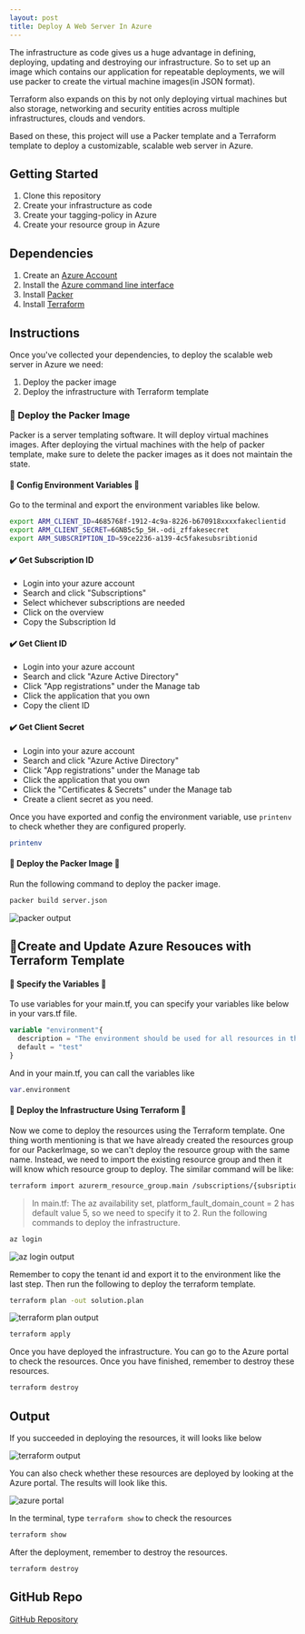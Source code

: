 ```yaml
---
layout: post
title: Deploy A Web Server In Azure
---
```



The infrastructure as code gives us a huge advantage in defining, deploying, updating and destroying our infrastructure. So to set up an image which contains our application for repeatable deployments, we will use packer to create the virtual machine images(in JSON format).

Terraform also expands on this by not only deploying virtual machines but also storage, networking and security entities across multiple infrastructures, clouds and vendors.

Based on these, this project will use a Packer template and a Terraform template to deploy a customizable, scalable web server in Azure.

## Getting Started

1. Clone this repository
2. Create your infrastructure as code
3. Create your tagging-policy in Azure
4. Create your resource group in Azure

## Dependencies

1. Create an [Azure Account](https://portal.azure.com) 
2. Install the [Azure command line interface](https://docs.microsoft.com/en-us/cli/azure/install-azure-cli?view=azure-cli-latest)
3. Install [Packer](https://www.packer.io/downloads)
4. Install [Terraform](https://www.terraform.io/downloads.html)

## Instructions

Once you've  collected your dependencies, to deploy the scalable web server in Azure we need: 

1. Deploy the packer image
2. Deploy the infrastructure with Terraform template

### :pushpin: Deploy the Packer Image

Packer is a server templating software. It will deploy virtual machines images. After deploying the virtual machines with the help of packer template, make sure to delete the packer images as it does not maintain the state.

#### :large_blue_diamond:  Config Environment Variables :large_blue_diamond: 

Go to the terminal and export the environment variables like below.

```bash
export ARM_CLIENT_ID=4685768f-1912-4c9a-8226-b670918xxxxfakeclientid
export ARM_CLIENT_SECRET=6GNB5c5p_5H.-odi_zffakesecret
export ARM_SUBSCRIPTION_ID=59ce2236-a139-4c5fakesubsribtionid
```

#### :heavy_check_mark: Get Subscription ID

* Login into your azure account
* Search and click "Subscriptions"
* Select whichever subscriptions are needed
* Click on the overview
* Copy the Subscription Id

#### :heavy_check_mark: Get Client ID

* Login into your azure account
* Search and click "Azure Active Directory"
* Click "App registrations" under the Manage tab
* Click the application that you own
* Copy the client ID

#### :heavy_check_mark: Get Client Secret

* Login into your azure account
* Search and click "Azure Active Directory"
* Click "App registrations" under the Manage tab
* Click the application that you own
* Click the "Certificates & Secrets" under the Manage tab
* Create a client secret as you need.

Once you have exported and config the environment variable, use `printenv` to check whether they are configured properly.

```bash
printenv
```

#### :large_blue_diamond:  Deploy the Packer Image :large_blue_diamond:  

Run the following command to deploy the packer image.

```bash
packer build server.json
```

![packer output](../../../assets/./images/2020-11-15-Deploy-A-Web-Server-In-Azure/packeroutput.png)

## :pushpin:Create and Update Azure Resouces with Terraform Template

#### :large_blue_diamond: Specify the Variables :large_blue_diamond:

To use variables for your main.tf, you can specify your variables like below in your vars.tf file.

```tf
variable "environment"{
  description = "The environment should be used for all resources in this example"
  default = "test"
}
```

And in your main.tf, you can call the variables like

```tf
var.environment
```

#### :large_blue_diamond: Deploy the Infrastructure Using Terraform :large_blue_diamond:

Now we come to deploy the resources using the Terraform template. One thing worth mentioning is that we have already created the resources group for our PackerImage, so we can't deploy the resource group with the same name. Instead, we need to import the existing resource group and then it will know which resource group to deploy. The similar command will be like:

```bash
terraform import azurerm_resource_group.main /subscriptions/{subsriptionId}/resourceGroups/{resourceGroupName}
```

> In main.tf: The az availability set, platform_fault_domain_count = 2 has default value 5, so we need to specify it to 2.
Run the following commands to deploy the infrastructure.

```bash
az login
```

![az login output](../../../assets/./images/2020-11-15-Deploy-A-Web-Server-In-Azure/azloginoutput.png)

Remember to copy the tenant id and export it to the environment like the last step. Then run the following to deploy the terraform template.

```bash
terraform plan -out solution.plan
```

![terraform plan output](../../../assets/./images/2020-11-15-Deploy-A-Web-Server-In-Azure/terraformoutput.png)

```bash
terraform apply
```

Once you have deployed the infrastructure. You can go to the Azure portal to check the resources. Once you have finished, remember to destroy these resources.

```bash
terraform destroy
```

## Output

If you succeeded in deploying the resources, it will looks like below

![terraform output](../../../assets/./images/2020-11-15-Deploy-A-Web-Server-In-Azure/output.png)

You can also check whether these resources are deployed by looking at the Azure portal. The results will look like this.

![azure portal](../../../assets/./images/2020-11-15-Deploy-A-Web-Server-In-Azure/azureportal.png)

In the terminal, type `terraform show` to check the resources

```bash
terraform show
```

After the deployment, remember to destroy the resources.

``` bash
terraform destroy
```

## GitHub Repo
<a href="https://github.com/wujenny15/Udacity-Deploy-Web-Server-In-Azure">GitHub Repository</a>
